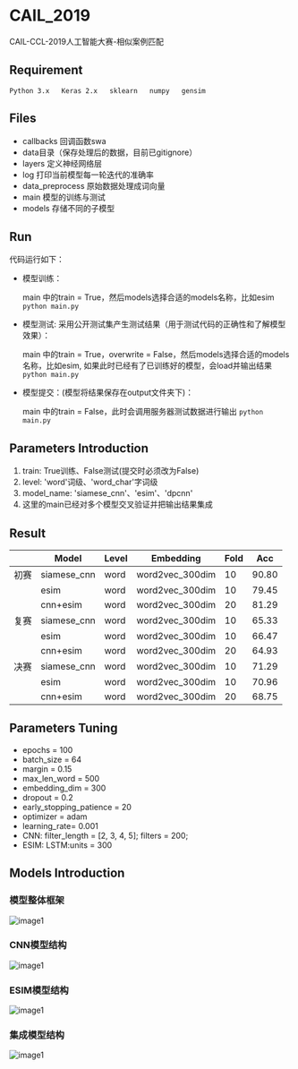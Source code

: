 # CAIL_2019

CAIL-CCL-2019人工智能大赛-相似案例匹配

## Requirement

```Python 3.x   Keras 2.x   sklearn   numpy   gensim```

## Files
- callbacks 回调函数swa
- data目录（保存处理后的数据，目前已gitignore）
- layers 定义神经网络层
- log 打印当前模型每一轮迭代的准确率
- data_preprocess 原始数据处理成词向量
- main 模型的训练与测试
- models 存储不同的子模型

## Run

代码运行如下：

- 模型训练：

  main 中的train = True，然后models选择合适的models名称，比如esim
  ```python main.py```

- 模型测试: 采用公开测试集产生测试结果（用于测试代码的正确性和了解模型效果）：

  main 中的train = True，overwrite = False，然后models选择合适的models名称，比如esim, 如果此时已经有了已训练好的模型，会load并输出结果
  ```python main.py```

- 模型提交：(模型将结果保存在output文件夹下)：

  main 中的train = False，此时会调用服务器测试数据进行输出
  ```python main.py```

## Parameters Introduction
1. train: True训练、False测试(提交时必须改为False)
2. level: 'word'词级、'word_char'字词级
3. model_name: 'siamese_cnn'、'esim'、'dpcnn'
4. 这里的main已经对多个模型交叉验证并把输出结果集成

## Result
|      | Model       | Level | Embedding       | Fold | Acc   |
|------|-------------|-------|-----------------|------|-------|
| 初赛  | siamese_cnn | word  | word2vec_300dim | 10   | 90.80 |
|      | esim        | word  | word2vec_300dim | 10   | 79.45 |
|      | cnn+esim    | word  | word2vec_300dim | 20   | 81.29 |
| 复赛  | siamese_cnn | word  | word2vec_300dim | 10   | 65.33 |
|      | esim        | word  | word2vec_300dim | 10   | 66.47 |
|      | cnn+esim    | word  | word2vec_300dim | 20   | 64.93 |
| 决赛  | siamese_cnn | word  | word2vec_300dim | 10   | 71.29 |
|      | esim        | word  | word2vec_300dim | 10   | 70.96 |
|      | cnn+esim    | word  | word2vec_300dim | 20   | 68.75 |

## Parameters Tuning
- epochs = 100
- batch_size = 64
- margin = 0.15
- max_len_word = 500
- embedding_dim = 300
- dropout = 0.2
- early_stopping_patience = 20
- optimizer = adam
- learning_rate= 0.001
- CNN: filter_length = [2, 3, 4, 5]; filters = 200;
- ESIM: LSTM:units = 300

## Models Introduction
### 模型整体框架
![image1](https://github.com/guangxush/CAIL-CCL-2019/blob/master/image/image1.png)
### CNN模型结构
![image1](https://github.com/guangxush/CAIL-CCL-2019/blob/master/image/image2.png)
### ESIM模型结构
![image1](https://github.com/guangxush/CAIL-CCL-2019/blob/master/image/image3.png)
### 集成模型结构
![image1](https://github.com/guangxush/CAIL-CCL-2019/blob/master/image/image4.png)
